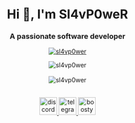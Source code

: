 <h1 align="center">Hi 👋, I'm Sl4vP0weR</h1>
<h3 align="center">A passionate software developer</h3>

<!-- <p align="center"> <img src="https://komarev.com/ghpvc/?username=sl4vp0wer&label=Views&color=ff8800&style=flat-square" alt="sl4vp0wer" /> </p> -->

<p align="center"> <a href="https://github.com/ryo-ma/github-profile-trophy"><img src="https://github-profile-trophy.vercel.app/?username=sl4vp0wer" alt="sl4vp0wer" /></a> </p>

<p align="center">
  <img align="center" src="https://github-readme-stats.vercel.app/api?username=sl4vp0wer&show_icons=true&theme=radical" alt="sl4vp0wer" />
  <br />
  <br />
  <img align="center" src="https://github-readme-stats.vercel.app/api/top-langs?username=sl4vp0wer&langs_count=10&show_icons=true&theme=radical&layout=compact" alt="sl4vp0wer" />

</p>

<p align="center">
  <br />
  <a href="https://discordapp.com/users/593054853228396545/" target="_blank" rel="noreferrer"> 
    <img src="https://user-images.githubusercontent.com/42337892/193638985-ff6c559d-c8b1-4ad6-8e85-dbc228eafa1d.png" alt="discord" width="40" height="40"/>
  </a>
  <a href="https://t.me/sl4vp0wer" target="_blank" rel="noreferrer">
    <img src="https://user-images.githubusercontent.com/42337892/193600956-2ded586e-18eb-45d5-8c72-afb779e0f696.png" alt="telegram" width="40" height="40"/>
  </a>
  <a href="https://boosty.to/sl4vp0wer" target="_blank" rel="noreferrer">
    <img src="https://user-images.githubusercontent.com/42337892/193754697-a8bd64ef-09dc-43dd-9e85-143bba658746.png" alt="boosty" width="40" height="40"/>
</p>
